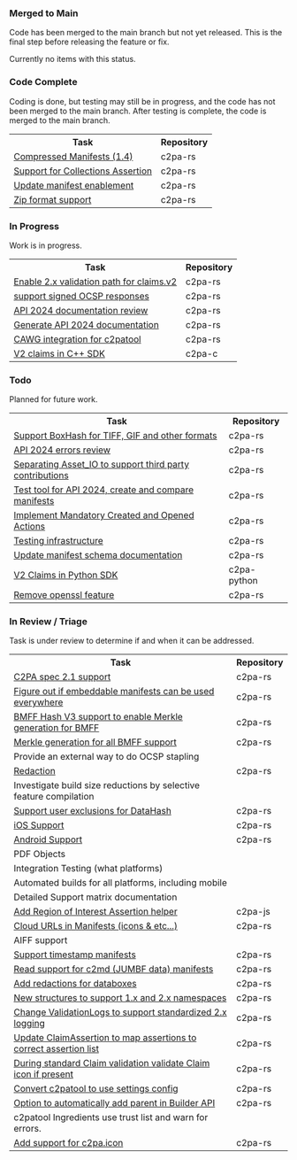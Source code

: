 
<h3 id="merged-to-main">Merged to Main</h3>

<p>Code has been merged to the main branch but not yet released.  This is the final step before releasing the feature or fix.</p>

<p>Currently no items with this status.</p>

<h3 id="code-complete">Code Complete</h3>

<p>Coding is done, but testing may still be in progress, and the code has not been merged to the main branch. After testing is complete, the code is merged to the main branch.</p>

<table>
<tr>
<th>Task</th>
<th>Repository</th>
</tr>



<tr>
<td> <a target="_blank" href="https://github.com/contentauth/c2pa-rs/issues/382"> Compressed Manifests (1.4) </a> </td>
<td>c2pa-rs </td>
</tr>



<tr>
<td> <a target="_blank" href="https://github.com/contentauth/c2pa-rs/issues/487"> Support for Collections Assertion </a> </td>
<td>c2pa-rs </td>
</tr>



<tr>
<td> <a target="_blank" href="https://github.com/contentauth/c2pa-rs/issues/379"> Update manifest enablement </a> </td>
<td>c2pa-rs </td>
</tr>



<tr>
<td> <a target="_blank" href="https://github.com/contentauth/c2pa-rs/issues/406"> Zip format support </a> </td>
<td>c2pa-rs </td>
</tr></table>

<h3 id="in-progress">In Progress</h3>

<p>Work is in progress.</p>

<table>
<tr>
<th>Task</th>
<th>Repository</th>
</tr>



<tr>
<td> <a target="_blank" href="https://github.com/contentauth/c2pa-rs/issues/931"> Enable 2.x validation path for claims.v2 </a> </td>
<td>c2pa-rs </td>
</tr>



<tr>
<td> <a target="_blank" href="https://github.com/contentauth/c2pa-rs/issues/952"> support signed OCSP responses </a> </td>
<td>c2pa-rs </td>
</tr>



<tr>
<td> <a target="_blank" href="https://github.com/contentauth/c2pa-rs/issues/455"> API 2024 documentation review </a> </td>
<td>c2pa-rs </td>
</tr>



<tr>
<td> <a target="_blank" href="https://github.com/contentauth/c2pa-rs/issues/453"> Generate API 2024 documentation </a> </td>
<td>c2pa-rs </td>
</tr>



<tr>
<td> <a target="_blank" href="https://github.com/contentauth/c2pa-rs/issues/748"> CAWG integration for c2patool </a> </td>
<td>c2pa-rs </td>
</tr>



<tr>
<td> <a target="_blank" href="https://github.com/contentauth/c2pa-c/issues/38"> V2 claims in C++ SDK </a> </td>
<td>c2pa-c </td>
</tr></table>

<h3 id="todo">Todo</h3>

<p>Planned for future work.</p>

<table>
<tr>
<th>Task</th>
<th>Repository</th>
</tr>



<tr>
<td> <a target="_blank" href="https://github.com/contentauth/c2pa-rs/issues/394"> Support BoxHash for TIFF, GIF and other formats </a> </td>
<td>c2pa-rs </td>
</tr>



<tr>
<td> <a target="_blank" href="https://github.com/contentauth/c2pa-rs/issues/452"> API 2024 errors review </a> </td>
<td>c2pa-rs </td>
</tr>



<tr>
<td> <a target="_blank" href="https://github.com/contentauth/c2pa-rs/issues/398"> Separating Asset_IO to support third party contributions </a> </td>
<td>c2pa-rs </td>
</tr>



<tr>
<td> <a target="_blank" href="https://github.com/contentauth/c2pa-rs/issues/451"> Test tool for API 2024, create and compare manifests </a> </td>
<td>c2pa-rs </td>
</tr>



<tr>
<td> <a target="_blank" href="https://github.com/contentauth/c2pa-rs/issues/586"> Implement Mandatory Created and Opened Actions </a> </td>
<td>c2pa-rs </td>
</tr>



<tr>
<td> <a target="_blank" href="https://github.com/contentauth/c2pa-rs/issues/396"> Testing infrastructure </a> </td>
<td>c2pa-rs </td>
</tr>



<tr>
<td> <a target="_blank" href="https://github.com/contentauth/c2pa-rs/issues/634"> Update manifest schema documentation </a> </td>
<td>c2pa-rs </td>
</tr>



<tr>
<td> <a target="_blank" href="https://github.com/contentauth/c2pa-python/issues/80"> V2 Claims in Python SDK </a> </td>
<td>c2pa-python </td>
</tr>



<tr>
<td> <a target="_blank" href="https://github.com/contentauth/c2pa-rs/issues/868"> Remove openssl feature </a> </td>
<td>c2pa-rs </td>
</tr></table>

<h3 id="in-review--triage">In Review / Triage</h3>

<p>Task is under review to determine if and when it can be addressed.</p>

<table>
<tr>
<th>Task</th>
<th>Repository</th>
</tr>



<tr>
<td> <a target="_blank" href="https://github.com/contentauth/c2pa-rs/issues/383"> C2PA spec 2.1 support </a> </td>
<td>c2pa-rs </td>
</tr>



<tr>
<td> <a target="_blank" href="https://github.com/contentauth/c2pa-rs/issues/503"> Figure out if embeddable manifests can be used everywhere </a> </td>
<td>c2pa-rs </td>
</tr>



<tr>
<td> <a target="_blank" href="https://github.com/contentauth/c2pa-rs/issues/550"> BMFF Hash V3 support to enable Merkle generation for BMFF </a> </td>
<td>c2pa-rs </td>
</tr>



<tr>
<td> <a target="_blank" href="https://github.com/contentauth/c2pa-rs/issues/388"> Merkle generation for all BMFF support </a> </td>
<td>c2pa-rs </td>
</tr>



<tr>
<td>Provide an external way to do OCSP stapling  </td>
<td> </td>
</tr>



<tr>
<td> <a target="_blank" href="https://github.com/contentauth/c2pa-rs/issues/375"> Redaction </a> </td>
<td>c2pa-rs </td>
</tr>



<tr>
<td>Investigate build size reductions by selective feature compilation  </td>
<td> </td>
</tr>



<tr>
<td> <a target="_blank" href="https://github.com/contentauth/c2pa-rs/issues/560"> Support user exclusions for DataHash </a> </td>
<td>c2pa-rs </td>
</tr>



<tr>
<td> <a target="_blank" href="https://github.com/contentauth/c2pa-rs/issues/392"> iOS Support </a> </td>
<td>c2pa-rs </td>
</tr>



<tr>
<td> <a target="_blank" href="https://github.com/contentauth/c2pa-rs/issues/393"> Android Support </a> </td>
<td>c2pa-rs </td>
</tr>



<tr>
<td>PDF Objects  </td>
<td> </td>
</tr>



<tr>
<td>Integration Testing (what platforms)  </td>
<td> </td>
</tr>



<tr>
<td>Automated builds for all platforms, including mobile  </td>
<td> </td>
</tr>



<tr>
<td>Detailed Support matrix documentation  </td>
<td> </td>
</tr>



<tr>
<td> <a target="_blank" href="https://github.com/contentauth/c2pa-js/issues/167"> Add Region of Interest Assertion helper </a> </td>
<td>c2pa-js </td>
</tr>



<tr>
<td> <a target="_blank" href="https://github.com/contentauth/c2pa-rs/issues/390"> Cloud URLs in Manifests (icons &amp; etc...) </a> </td>
<td>c2pa-rs </td>
</tr>



<tr>
<td>AIFF support  </td>
<td> </td>
</tr>



<tr>
<td> <a target="_blank" href="https://github.com/contentauth/c2pa-rs/issues/548"> Support timestamp manifests </a> </td>
<td>c2pa-rs </td>
</tr>



<tr>
<td> <a target="_blank" href="https://github.com/contentauth/c2pa-rs/issues/549"> Read support for c2md (JUMBF data) manifests </a> </td>
<td>c2pa-rs </td>
</tr>



<tr>
<td> <a target="_blank" href="https://github.com/contentauth/c2pa-rs/issues/554"> Add redactions for databoxes </a> </td>
<td>c2pa-rs </td>
</tr>



<tr>
<td> <a target="_blank" href="https://github.com/contentauth/c2pa-rs/issues/555"> New structures to support 1.x and 2.x namespaces </a> </td>
<td>c2pa-rs </td>
</tr>



<tr>
<td> <a target="_blank" href="https://github.com/contentauth/c2pa-rs/issues/556"> Change ValidationLogs to support standardized 2.x logging </a> </td>
<td>c2pa-rs </td>
</tr>



<tr>
<td> <a target="_blank" href="https://github.com/contentauth/c2pa-rs/issues/559"> Update ClaimAssertion to map assertions to correct assertion list </a> </td>
<td>c2pa-rs </td>
</tr>



<tr>
<td> <a target="_blank" href="https://github.com/contentauth/c2pa-rs/issues/561"> During standard Claim validation validate Claim icon if present </a> </td>
<td>c2pa-rs </td>
</tr>



<tr>
<td> <a target="_blank" href="https://github.com/contentauth/c2pa-rs/issues/747"> Convert c2patool to use settings config </a> </td>
<td>c2pa-rs </td>
</tr>



<tr>
<td> <a target="_blank" href="https://github.com/contentauth/c2pa-rs/issues/590"> Option to automatically add parent in Builder API </a> </td>
<td>c2pa-rs </td>
</tr>



<tr>
<td>c2patool Ingredients use trust list and warn for errors.  </td>
<td> </td>
</tr>



<tr>
<td> <a target="_blank" href="https://github.com/contentauth/c2pa-rs/issues/709"> Add support for c2pa.icon </a> </td>
<td>c2pa-rs </td>
</tr></table>

